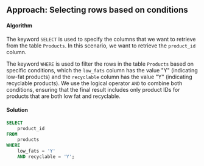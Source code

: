 ## Approach: Selecting rows based on conditions

#### Algorithm

The keyword `SELECT` is used to specify the columns that we want to retrieve from the table `Products`. In this scenario, we want to retrieve the `product_id` column.

The keyword `WHERE` is used to filter the rows in the table `Products` based on specific conditions, which the `low_fats` column has the value "Y" (indicating low-fat products) and the `recyclable` column has the value "Y" (indicating recyclable products). We use the logical operator `AND` to combine both conditions, ensuring that the final result includes only product IDs for products that are both low fat and recyclable.

#### Solution

```sql
SELECT
    product_id
FROM
    products
WHERE
    low_fats = 'Y'
    AND recyclable = 'Y';
```
